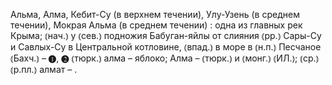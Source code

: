 ---
---

Альма, Алма, Кебит-Су (в верхнем течении), Улу-Узень (в среднем течении), Мокрая Альма (в среднем течении)
: одна из главных рек Крыма; ⦅нач.⦆ у ⦅сев.⦆ подножия Бабуган-яйлы от слияния ⦅рр.⦆ Сары-Су и Савлых-Су в Центральной котловине, ⦅впад.⦆ в море в ⦅н.п.⦆ Песчаное ⦅Бахч.⦆ – ❶, ❷ ⦅тюрк.⦆ алма – яблоко; Алма – ⦅тюрк.⦆ и ⦅монг.⦆ ⦅ИЛ.⦆; ⦅ср.⦆ ⦅р.пл.⦆ алмат – .
